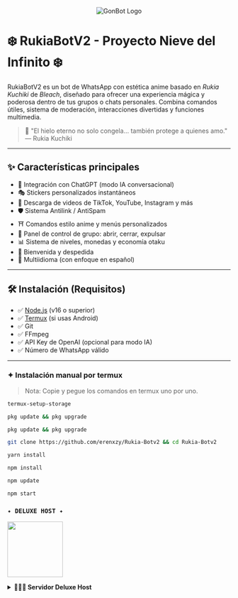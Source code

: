 <p align="center">
  <img src="https://qu.ax/ViZAp.jpg" alt="GonBot Logo">
</p>


# ❄️ RukiaBotV2 - Proyecto Nieve del Infinito ❄️

RukiaBotV2 es un bot de WhatsApp con estética anime basado en _Rukia Kuchiki_ de *Bleach*, diseñado para ofrecer una experiencia mágica y poderosa dentro de tus grupos o chats personales. Combina comandos útiles, sistema de moderación, interacciones divertidas y funciones multimedia. 

> 🧊 "El hielo eterno no solo congela... también protege a quienes amo." — Rukia Kuchiki

---

## ✨ Características principales

- 🧠 Integración con ChatGPT (modo IA conversacional)
- 🎭 Stickers personalizados instantáneos
- 🎥 Descarga de videos de TikTok, YouTube, Instagram y más
- 🛡️ Sistema Antilink / AntiSpam
- ⛩️ Comandos estilo anime y menús personalizados
- 🔧 Panel de control de grupo: abrir, cerrar, expulsar
- 📊 Sistema de niveles, monedas y economía otaku
- 💌 Bienvenida y despedida
- 🧩 Multiidioma (con enfoque en español)

---

## 🛠️ Instalación (Requisitos)

- ✅ [Node.js](https://nodejs.org/) (v16 o superior)
- ✅ [Termux](https://f-droid.org/packages/com.termux/) (si usas Android)
- ✅ Git
- ✅ FFmpeg
- ✅ API Key de OpenAI (opcional para modo IA)
- ✅ Número de WhatsApp válido

---

### **✦ Instalación manual por termux**
> Nota: Copie y pegue los comandos en termux uno por uno.
```bash
termux-setup-storage
```

```bash
pkg update && pkg upgrade
```

```bash
pkg update && pkg upgrade
```

```bash
git clone https://github.com/erenxzy/Rukia-Botv2 && cd Rukia-Botv2
```

```bash
yarn install
```

```bash
npm install
```

```bash
npm update
```

```bash
npm start
```
### **`✦ DELUXE HOST ✦`**

<a
href="https://dash.deluxehost.cl"><img src="https://qu.ax/hZUst.jpg" height="125px"></a>

<details>
 <summary><b> 👨🏻‍💻 Servidor Deluxe Host </b></summary>

* Dashboard : [`Dash Deluxe Host`](https://dash.deluxehost.cl)
* Panel : [`Panel Deluxe Host`](https://panel.deluxehost.cl/)
* Canal de WhatsApp : [`Canal Deluxe Host`](https://whatsapp.com/channel/0029VbBAXMdBlHpcfaLPDV1n)
* Comunidad : [`Aquí`](https://chat.whatsapp.com/GXwZX6U6f6OIxthaE4kF37)
* Contacto : [`KenisawaDev`](https://wa.me/+5493865642938)
* Contacto  : [`Sebas`](https://wa.me/+5491166887146)


### **`𝑪𝑹𝑬𝑨𝑫𝑶𝑹 𝑫𝑬𝑳 𝑩𝑶𝑻 𝑹𝑼𝑲𝑰𝑨`**
<a
href="https://github.com/erenxzy"><img src="https://github.com/erenxzy.png" width="130" height="130" alt="
𝙀𝙧𝙚𝙣𝙭𝙯𝙮𝙈𝘿𝙁"/></a>